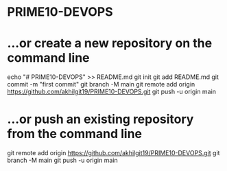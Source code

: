 # PRIME10-DEVOPS
…or create a new repository on the command line
=======================================================
echo "# PRIME10-DEVOPS" >> README.md
git init
git add README.md
git commit -m "first commit"
git branch -M main
git remote add origin https://github.com/akhilgit19/PRIME10-DEVOPS.git
git push -u origin main

…or push an existing repository from the command line
========================================================
git remote add origin https://github.com/akhilgit19/PRIME10-DEVOPS.git
git branch -M main
git push -u origin main
